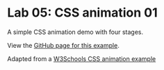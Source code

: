 # Lab 05: CSS animation 01

A simple CSS animation demo with four stages.

View the [GitHub page for this example](https://ctec3905.github.io/lab-05-css-animation/).

Adapted from a [W3Schools CSS animation example](http://www.w3schools.com/css/tryit.asp?filename=trycss3_animation3)